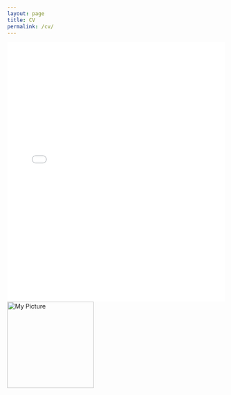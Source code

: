 ```yaml
---
layout: page
title: CV
permalink: /cv/
---
```


<embed src="/website/blob/main/assets/EnaChiaCV.pdf" width="100%" height="600px" type="application/pdf">

<img src="https://github.com/enachia/website/blob/main/assets/images/profile_pic.jpg" alt="My Picture" width="200" style="float: left; margin-right: 10px;">
 